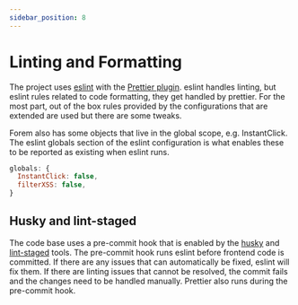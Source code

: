 ```yaml
---
sidebar_position: 8
---
```


# Linting and Formatting

The project uses [eslint](https://eslint.org/) with the
[Prettier plugin](https://github.com/prettier/eslint-plugin-prettier). eslint
handles linting, but eslint rules related to code formatting, they get handled
by prettier. For the most part, out of the box rules provided by the
configurations that are extended are used but there are some tweaks.

Forem also has some objects that live in the global scope, e.g. InstantClick. The
eslint globals section of the eslint configuration is what enables these to be
reported as existing when eslint runs.

```javascript
globals: {
  InstantClick: false,
  filterXSS: false,
}
```

## Husky and lint-staged

The code base uses a pre-commit hook that is enabled by the
[husky](https://github.com/typicode/husky) and
[lint-staged](https://github.com/okonet/lint-staged) tools. The pre-commit hook
runs eslint before frontend code is committed. If there are any issues that can
automatically be fixed, eslint will fix them. If there are linting issues that
cannot be resolved, the commit fails and the changes need to be handled
manually. Prettier also runs during the pre-commit hook.
